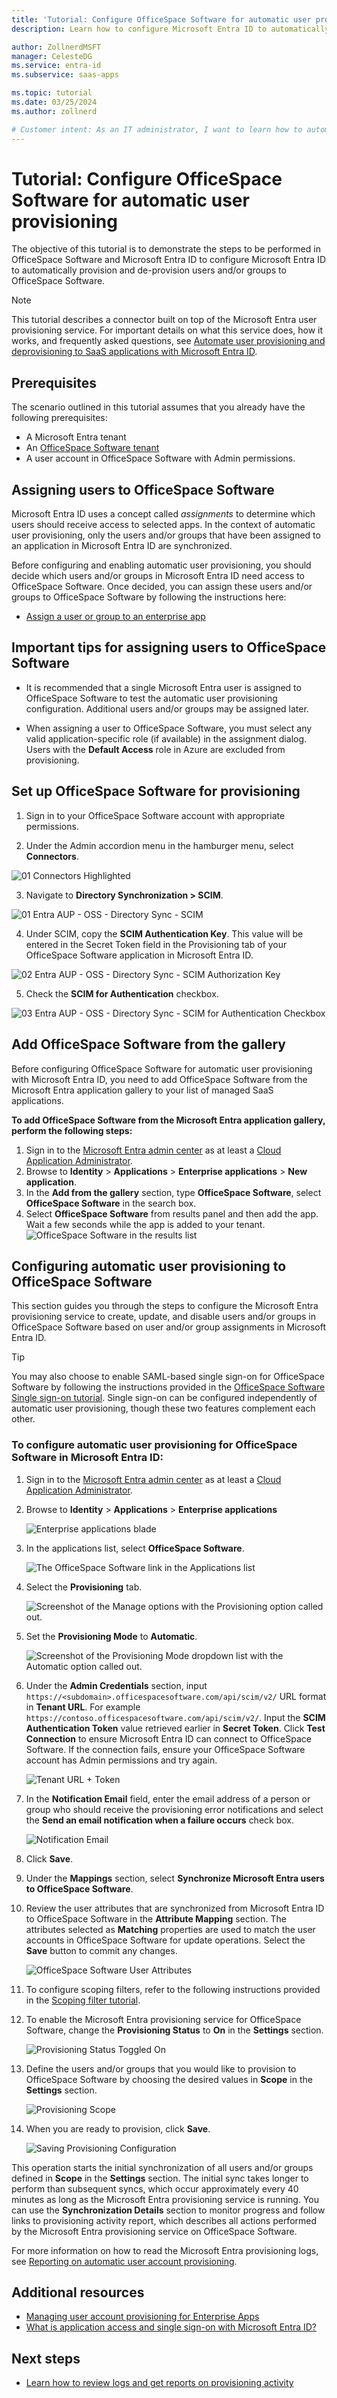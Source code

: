 ```yaml
---
title: 'Tutorial: Configure OfficeSpace Software for automatic user provisioning with Microsoft Entra ID'
description: Learn how to configure Microsoft Entra ID to automatically provision and de-provision user accounts to OfficeSpace Software.

author: ZollnerdMSFT
manager: CelesteDG
ms.service: entra-id
ms.subservice: saas-apps

ms.topic: tutorial
ms.date: 03/25/2024
ms.author: zollnerd

# Customer intent: As an IT administrator, I want to learn how to automatically provision and deprovision user accounts from Microsoft Entra ID to OfficeSpace Software so that I can streamline the user management process and ensure that users have the appropriate access to OfficeSpace Software.
---
```


# Tutorial: Configure OfficeSpace Software for automatic user provisioning

The objective of this tutorial is to demonstrate the steps to be performed in OfficeSpace Software and Microsoft Entra ID to configure Microsoft Entra ID to automatically provision and de-provision users and/or groups to OfficeSpace Software.

> [!NOTE]
> This tutorial describes a connector built on top of the Microsoft Entra user provisioning service. For important details on what this service does, how it works, and frequently asked questions, see [Automate user provisioning and deprovisioning to SaaS applications with Microsoft Entra ID](~/identity/app-provisioning/user-provisioning.md).
>

## Prerequisites

The scenario outlined in this tutorial assumes that you already have the following prerequisites:

* A Microsoft Entra tenant
* An [OfficeSpace Software tenant](https://www.officespacesoftware.com/)
* A user account in OfficeSpace Software with Admin permissions.

## Assigning users to OfficeSpace Software

Microsoft Entra ID uses a concept called *assignments* to determine which users should receive access to selected apps. In the context of automatic user provisioning, only the users and/or groups that have been assigned to an application in Microsoft Entra ID are synchronized.

Before configuring and enabling automatic user provisioning, you should decide which users and/or groups in Microsoft Entra ID need access to OfficeSpace Software. Once decided, you can assign these users and/or groups to OfficeSpace Software by following the instructions here:
* [Assign a user or group to an enterprise app](~/identity/enterprise-apps/assign-user-or-group-access-portal.md)

## Important tips for assigning users to OfficeSpace Software

* It is recommended that a single Microsoft Entra user is assigned to OfficeSpace Software to test the automatic user provisioning configuration. Additional users and/or groups may be assigned later.

* When assigning a user to OfficeSpace Software, you must select any valid application-specific role (if available) in the assignment dialog. Users with the **Default Access** role in Azure are excluded from provisioning.

## Set up OfficeSpace Software for provisioning

1. Sign in to your OfficeSpace Software account with appropriate permissions.

2. Under the Admin accordion menu in the hamburger menu, select **Connectors**.


![01 Connectors Highlighted](https://github.com/user-attachments/assets/dd66208e-1197-40b6-944c-7e204f579147)


3. Navigate to **Directory Synchronization > SCIM**.

![01 Entra AUP - OSS - Directory Sync - SCIM](https://github.com/user-attachments/assets/a1bf3bed-ac11-4ca1-9def-a5b16e10e40f)


4. Under SCIM, copy the **SCIM Authentication Key**. This value will be entered in the Secret Token field in the Provisioning tab of your OfficeSpace Software application in Microsoft Entra ID.



![02 Entra AUP - OSS - Directory Sync - SCIM Authorization Key](https://github.com/user-attachments/assets/6242be54-5223-4fab-9749-18ee3dee29a7)

5. Check the **SCIM for Authentication** checkbox.


![03 Entra AUP - OSS - Directory Sync - SCIM for Authentication Checkbox](https://github.com/user-attachments/assets/9d88ace4-d81f-4ced-b537-328c02e026c5)



## Add OfficeSpace Software from the gallery

Before configuring OfficeSpace Software for automatic user provisioning with Microsoft Entra ID, you need to add OfficeSpace Software from the Microsoft Entra application gallery to your list of managed SaaS applications.

**To add OfficeSpace Software from the Microsoft Entra application gallery, perform the following steps:**

1. Sign in to the [Microsoft Entra admin center](https://entra.microsoft.com) as at least a [Cloud Application Administrator](~/identity/role-based-access-control/permissions-reference.md#cloud-application-administrator).
1. Browse to **Identity** > **Applications** > **Enterprise applications** > **New application**.
1. In the **Add from the gallery** section, type **OfficeSpace Software**, select **OfficeSpace Software** in the search box.
1. Select **OfficeSpace Software** from results panel and then add the app. Wait a few seconds while the app is added to your tenant.
	![OfficeSpace Software in the results list](common/search-new-app.png)

## Configuring automatic user provisioning to OfficeSpace Software 

This section guides you through the steps to configure the Microsoft Entra provisioning service to create, update, and disable users and/or groups in OfficeSpace Software based on user and/or group assignments in Microsoft Entra ID.

> [!TIP]
> You may also choose to enable SAML-based single sign-on for OfficeSpace Software by following the instructions provided in the [OfficeSpace Software Single sign-on tutorial](./officespace-tutorial.md). Single sign-on can be configured independently of automatic user provisioning, though these two features complement each other.

<a name='to-configure-automatic-user-provisioning-for-officespace-software-in-azure-ad'></a>

### To configure automatic user provisioning for OfficeSpace Software in Microsoft Entra ID:

1. Sign in to the [Microsoft Entra admin center](https://entra.microsoft.com) as at least a [Cloud Application Administrator](~/identity/role-based-access-control/permissions-reference.md#cloud-application-administrator).
1. Browse to **Identity** > **Applications** > **Enterprise applications**

	![Enterprise applications blade](common/enterprise-applications.png)

1. In the applications list, select **OfficeSpace Software**.

	![The OfficeSpace Software link in the Applications list](common/all-applications.png)

3. Select the **Provisioning** tab.

	![Screenshot of the Manage options with the Provisioning option called out.](common/provisioning.png)

4. Set the **Provisioning Mode** to **Automatic**.

	![Screenshot of the Provisioning Mode dropdown list with the Automatic option called out.](common/provisioning-automatic.png)

5. Under the **Admin Credentials** section, input `https://<subdomain>.officespacesoftware.com/api/scim/v2/` URL format in **Tenant URL**. For example `https://contoso.officespacesoftware.com/api/scim/v2/`. Input the **SCIM Authentication Token** value retrieved earlier in **Secret Token**. Click **Test Connection** to ensure Microsoft Entra ID can connect to OfficeSpace Software. If the connection fails, ensure your OfficeSpace Software account has Admin permissions and try again.

	![Tenant URL + Token](common/provisioning-testconnection-tenanturltoken.png)

6. In the **Notification Email** field, enter the email address of a person or group who should receive the provisioning error notifications and select the **Send an email notification when a failure occurs** check box.

	![Notification Email](common/provisioning-notification-email.png)

7. Click **Save**.

8. Under the **Mappings** section, select **Synchronize Microsoft Entra users to OfficeSpace Software**.

9. Review the user attributes that are synchronized from Microsoft Entra ID to OfficeSpace Software in the **Attribute Mapping** section. The attributes selected as **Matching** properties are used to match the user accounts in OfficeSpace Software for update operations. Select the **Save** button to commit any changes.

	![OfficeSpace Software User Attributes](media/officespace-software-provisioning-tutorial/userattributes.png)

11. To configure scoping filters, refer to the following instructions provided in the [Scoping filter tutorial](~/identity/app-provisioning/define-conditional-rules-for-provisioning-user-accounts.md).

12. To enable the Microsoft Entra provisioning service for OfficeSpace Software, change the **Provisioning Status** to **On** in the **Settings** section.

	![Provisioning Status Toggled On](common/provisioning-toggle-on.png)

13. Define the users and/or groups that you would like to provision to OfficeSpace Software by choosing the desired values in **Scope** in the **Settings** section.

	![Provisioning Scope](common/provisioning-scope.png)

14. When you are ready to provision, click **Save**.

	![Saving Provisioning Configuration](common/provisioning-configuration-save.png)

This operation starts the initial synchronization of all users and/or groups defined in **Scope** in the **Settings** section. The initial sync takes longer to perform than subsequent syncs, which occur approximately every 40 minutes as long as the Microsoft Entra provisioning service is running. You can use the **Synchronization Details** section to monitor progress and follow links to provisioning activity report, which describes all actions performed by the Microsoft Entra provisioning service on OfficeSpace Software.

For more information on how to read the Microsoft Entra provisioning logs, see [Reporting on automatic user account provisioning](~/identity/app-provisioning/check-status-user-account-provisioning.md).

## Additional resources

* [Managing user account provisioning for Enterprise Apps](~/identity/app-provisioning/configure-automatic-user-provisioning-portal.md)
* [What is application access and single sign-on with Microsoft Entra ID?](~/identity/enterprise-apps/what-is-single-sign-on.md)

## Next steps

* [Learn how to review logs and get reports on provisioning activity](~/identity/app-provisioning/check-status-user-account-provisioning.md)
